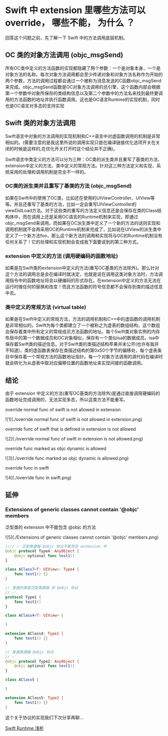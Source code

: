 # Swift 中 extension 里哪些方法可以 override， 哪些不能， 为什么 ？

回答这个问题之前，先了解一下 Swift 中的方法调用底层机制。

## OC 类的对象方法调用 (objc_msgSend)

所有OC类中定义的方法函数的实现都隐藏了两个参数：一个是对象本身，一个是对象方法的名称。每次对象方法调用都会至少传递对象和对象方法名称作为开始的两个参数，方法的调用过程都会通过一个被称为消息发送的C函数objc_msgSend来完成。objc_msgSend函数是OC对象方法调用的总引擎，这个函数内部会根据第一个参数中对象所保存的类结构信息以及第二个参数中的方法名来找到最终要调用的方法函数的地址并执行函数调用。这也是OC语言Runtime的实现机制，同时也是OC语言对多态的支持实现

## Swift 类的对象方法调用

Swift语言中对象的方法调用的实现机制和C++语言中对虚函数调用的机制是非常相似的。(需要注意的是我这里所说的调用实现只是在编译链接优化选项开关在关闭的时候是这样的,在优化开关打开时这个结论并不正确)。

Swift语言中类定义的方法可以分为三种：OC类的派生类并且重写了基类的方法、extension中定义的方法、类中定义的常规方法。针对这三种方法定义和实现，系统采用的处理和调用机制是完全不一样的。

### OC类的派生类并且重写了基类的方法 (objc_msgSend)

如果在Swift中的使用了OC类，比如还在使用的UIViewController、UIView等等。并且还重写了基类的方法，比如一定会重写UIViewController的viewDidLoad方法。对于这些类的重写的方法定义信息还是会保存在类的Class结构体中，而在调用上还是采用OC语言的Runtime机制来实现，即通过objc_msgSend来调用。而如果在OC派生类中定义了一个新的方法的话则实现和调用机制就不会再采用OC的Runtime机制来完成了，比如说在UIView的派生类中定义了一个新方法foo，那么这个新方法的调用和实现将与OC的Runtime机制没有任何关系了！它的处理和实现机制会变成我下面要说到的第三种方式。

### extension 中定义的方法 (调用硬编码的函数地址)

如果是在Swift类的extension中定义的方法(重写OC基类的方法除外)。那么针对这个方法的调用总是会在编译时就决定，也就是说在调用这类对象方法时，方法调用指令中的函数地址将会以硬编码的形式存在。在extension中定义的方法无法在运行时做任何的替换和改变！而且方法函数的符号信息都不会保存到类的描述信息中去。

### 类中定义的常规方法 (virtual table)

如果是在Swift中定义的常规方法，方法的调用机制和C++中的虚函数的调用机制是非常相似的。Swift为每个类都建立了一个被称之为虚表的数组结构，这个数组会保存着类中所有定义的常规成员方法函数的地址。每个Swift类对象实例的内存布局中的第一个数据成员和OC对象相似，保存有一个类似isa的数据成员。isa中保存着Swift类的描述信息。对于Swift类的类描述结构苹果并未公开(也许有我并不知道)，类的虚函数表保存在类描述结构的第0x50个字节的偏移处，每个虚表条目中保存着一个常规方法的函数地址指针。每一个对象方法调用的源代码在编译时就会转化为从虚表中取对应偏移位置的函数地址来实现间接的函数调用。

## 结论

由于 extension 中定义的方法(重写OC基类的方法除外)是通过直接调用硬编码的函数地址完成调用的，无法实现多态，所以这类方法不能重写。

override normal func of swift is not allowed in extension

![1](./override normal func of swift is not allowed in extension.png)

override func of swift that is defined in extension is not allowed

![2](./override normal func of swift in extension is not allowed.png)

override func marked as objc dynamic is allowed

![3](./override func marked as objc dynamic is allowed.png)

override func in swift

![4](./override func in swift.png)

## 延伸

### Extensions of generic classes cannot contain '@objc' members

泛型类的 extension 中不能包含 @objc 的方法

![5](./Extensions of generic classes cannot contain '@objc' members.png)

```swift
//// ✅ 泛型类遵循 @objc 协议不能写在 extension 中
@objc protocol Type4: AnyObject {
    @objc optional func test1()
}

class AClass7<T: UIView>: Type4 {
    func test1() {}
}

// 普通的类或泛型类遵循 非 @objc 协议
// ✅
protocol Type1 {
    func test1()
}

class AClass4<T: UIView> {

}

extension AClass4: Type1 {
    func test1() {}
}

// 普通类遵循 @objc 协议
// ✅
@objc protocol Type2: AnyObject {
    @objc optional func test1()
}

class AClass5 {

}

extension AClass5: Type2 {
    func test1() {}
}
```

这个关于协议的实现我们下次分享再聊...

[Swift Runtime 浅析](https://mp.weixin.qq.com/s/qPlg716RqtiT2PK_WqtBZQ)

